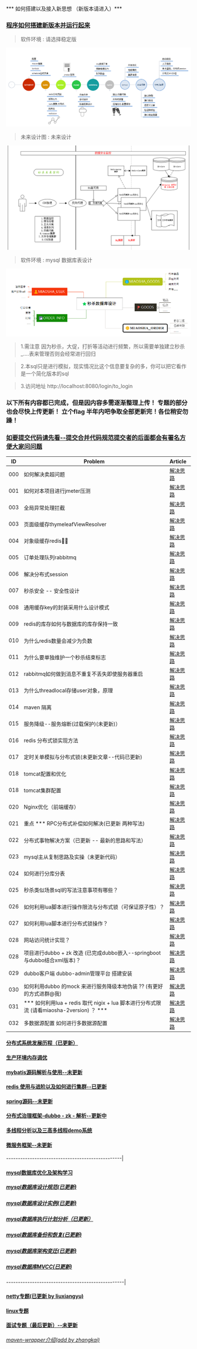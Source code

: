 
*** 如何搭建以及接入新思想 （新版本请进入）*** 

###  [程序如何搭建新版本并运行起来](https://github.com/qiurunze123/aircrafttravel)
> 软件环境 : 请选择稳定版 

![整体流程](https://raw.githubusercontent.com/qiurunze123/imageall/master/miaosha.png)

> 未来设计图 : 未来设计

![整体流程](https://raw.githubusercontent.com/qiurunze123/imageall/master/miaoshafuture.png)

> 软件环境 : mysql 数据库表设计

![整体流程](https://raw.githubusercontent.com/qiurunze123/imageall/master/miaoshasql.png)

>1.需注意 因为秒杀，大促，打折等活动进行频繁，所以需要单独建立秒杀_....表来管理否则会经常进行回归

>2.本sql只是进行模拟，现实情况比这个信息要复杂的多，你可以把它看作是一个简化版本的sql

>3.访问地址 http://localhost:8080/login/to_login

###  以下所有内容都已完成，但是因内容多需逐渐整理上传！ 专题的部分也会尽快上传更新！ 立个flag 半年内吧争取全部更新完！各位稍安勿躁！ 

###  [如要提交代码请先看--提交合并代码规范提交者的后面都会有署名方便大家问问题](/docs/code-criterion.md)

| ID | Problem  | Article | 
| --- | ---   | :--- |
| 000 |如何解决卖超问题 | [解决思路](/docs/code-solve.md) |
| 001 |如何对本项目进行jmeter压测 | [解决思路](/docs/jemter-solve.md) |
| 003 |全局异常处理拦截 |[解决思路](/docs/code-solve.md)  |
| 003 |页面级缓存thymeleafViewResolver |[解决思路](/docs/code-solve.md)  |
| 004 |对象级缓存redis🙋🐓 |[解决思路](/docs/code-solve.md)  |
| 005 |订单处理队列rabbitmq |[解决思路](/docs/code-solve.md)  |
| 006 |解决分布式session |[解决思路](/docs/code-solve.md)  |
| 007 |秒杀安全 -- 安全性设计 |[解决思路](/docs/code-solve.md)  |
| 008 |通用缓存key的封装采用什么设计模式 |[解决思路](/docs/code-solve.md)  |
| 009 |redis的库存如何与数据库的库存保持一致 |[解决思路](/docs/code-solve.md)  |
| 010 |为什么redis数量会减少为负数 |[解决思路](/docs/code-solve.md)  |
| 011 |为什么要单独维护一个秒杀结束标志 |[解决思路](/docs/code-solve.md)  |
| 012 |rabbitmq如何做到消息不重复不丢失即使服务器重启 |[解决思路](/docs/code-solve.md)  |
| 013 |为什么threadlocal存储user对象，原理 |[解决思路](/docs/code-solve.md)  |
| 014 |maven 隔离 |[解决思路](/docs/code-solve.md)  |
| 015 |服务降级--服务熔断(过载保护)(未更新)） |[解决思路](/docs/code-solve.md)  |
| 016 |redis 分布式锁实现方法 |[解决思路](/docs/code-solve.md)  |
| 017 |定时关单模拟与分布式锁(未更新文章--代码已更新) |[解决思路](/docs/time-close.md)  |
| 018 |tomcat配置和优化  |[解决思路]((/docs/tomcat-good.md))  |
| 018 |tomcat集群配置 |[解决思路](/docs/tomcat-group.md)  |
| 020 |Nginx优化（前端缓存） |[解决思路](/docs/ngnix-good.md)  |
| 021 |重点  *** RPC分布式补偿如何解决(已更新 两种写法) |[解决思路](/docs/code-rpc.md)   |
| 022 |分布式事物解决方案（已更新 -- 最新的思路和写法） |[解决思路](/docs/code-rpc.md)   |
| 023 |mysql主从复制思路及实操（未更新代码） |[解决思路](/docs/mysql-master-slave.md)   |
| 024 |如何进行分库分表 |[解决思路](/docs/mysql-master-slave.md)   |
| 025 |秒杀类似场景sql的写法注意事项有哪些？|[解决思路](/docs/mysql-master-slave.md)   |
| 026 |如何利用lua脚本进行操作限流与分布式锁（可保证原子性）？|[解决思路](/docs/redis-good.md)   |
| 027 |如何利用lua脚本进行分布式锁操作？|[解决思路](/docs/redis-good.md)   |
| 028 |网站访问统计实现？|[解决思路](/docs/code-solve.md)   |
| 028 |项目进行dubbo + zk 改造 (已完成dubbo嵌入--springboot 与dubbo结合xml版本)？|[解决思路](/docs/code-solve.md)   |
| 029 |dubbo客户端 dubbo-admin管理平台 搭建安装|[解决思路](/docs/dubbo-admin.md)   |
| 030 |如何利用dubbo 的mock 来进行服务降级本地伪装 ?? (有更好的方式进群@我)|[解决思路](/docs/dubbo-zk.md)   |
| 031 |*** 如何利用lua + redis  取代 nigix + lua 脚本进行分布式限流 (请看miaosha-2version) ？ *** |[解决思路](/docs/redis-good.md)   |
| 032 |多数据源配置 如何进行多数据源配置 |[解决思路](/docs/code-solve.md)   |


#### [分布式系统发展历程（已更新）](/docs/fenbushi.md)
#### [生产环境内存调优](/docs/jvm-goods.md)
#### [mybatis源码解析与使用--未更新](/docs/mybatis-code.md)
#### [redis 使用与进阶以及如何进行集群--已更新](/docs/redis-good.md)
#### [spring源码--未更新](/docs/redis-code.md)
#### [分布式治理框架-dubbo - zk - 解析--更新中](/docs/dubbo-zk.md)
#### [多线程分析以及三高多线程demo系统  ](https://github.com/qiurunze123/threadandjuc)
#### [微服务框架--未更新](/docs/redis-code.md)
-------------------------------------------------|
#### [mysql数据库优化及架构学习](/docs/mysql.md)
#####     [mysql数据库设计规范(已更新)](/docs/mysql.md)
#####     [mysql数据库设计实例(已更新)](/docs/mysql-1.md)
#####     [mysql数据库执行计划分析（已更新）](/docs/mysql-2.md)
#####     [mysql数据库备份和恢复(已更新)](/docs/mysql-3.md)
#####     [mysql数据库架构变迁(已更新)](/docs/mysql-3.md)
#####     [mysql数据库MVCC(已更新)](/docs/mysql-mvcc.md)
--------------------------------------------------|
#### [netty专题(已更新 by liuxiangyu)](/docs/netty.md)
#### [linux专题](/docs/linux.md)
#### [面试专题（最后更新）--未更新](/docs/code-solve.md)

###### [maven-wrapper介绍(add by zhangkai)](/docs/maven-wrapper.md)

